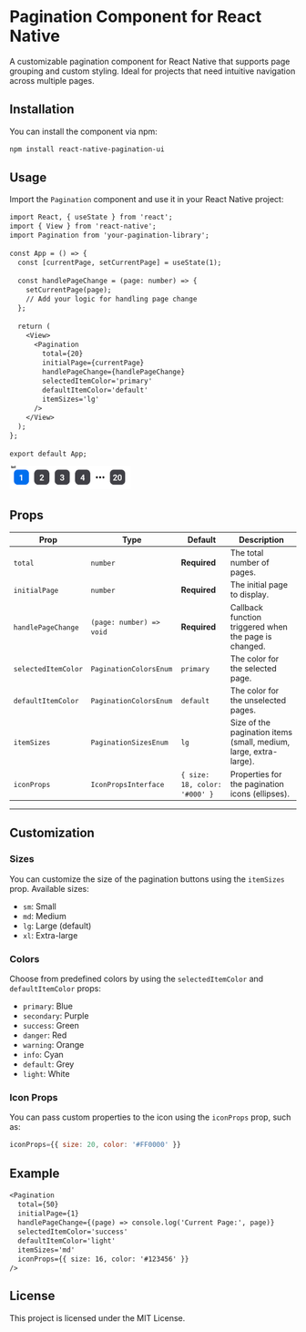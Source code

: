 # Pagination Component for React Native

A customizable pagination component for React Native that supports page grouping and custom styling. Ideal for projects that need intuitive navigation across multiple pages.

## Installation

You can install the component via npm:

```bash
npm install react-native-pagination-ui
```

## Usage

Import the `Pagination` component and use it in your React Native project:

```tsx
import React, { useState } from 'react';
import { View } from 'react-native';
import Pagination from 'your-pagination-library';

const App = () => {
  const [currentPage, setCurrentPage] = useState(1);

  const handlePageChange = (page: number) => {
    setCurrentPage(page);
    // Add your logic for handling page change
  };

  return (
    <View>
      <Pagination
        total={20}
        initialPage={currentPage}
        handlePageChange={handlePageChange}
        selectedItemColor='primary'
        defaultItemColor='default'
        itemSizes='lg'
      />
    </View>
  );
};

export default App;
```

![Logo](assets/pagination.png)

## Props

| Prop                | Type                     | Default                       | Description                                                       |
| ------------------- | ------------------------ | ----------------------------- | ----------------------------------------------------------------- |
| `total`             | `number`                 | **Required**                  | The total number of pages.                                        |
| `initialPage`       | `number`                 | **Required**                  | The initial page to display.                                      |
| `handlePageChange`  | `(page: number) => void` | **Required**                  | Callback function triggered when the page is changed.             |
| `selectedItemColor` | `PaginationColorsEnum`   | `primary`                     | The color for the selected page.                                  |
| `defaultItemColor`  | `PaginationColorsEnum`   | `default`                     | The color for the unselected pages.                               |
| `itemSizes`         | `PaginationSizesEnum`    | `lg`                          | Size of the pagination items (small, medium, large, extra-large). |
| `iconProps`         | `IconPropsInterface`     | `{ size: 18, color: '#000' }` | Properties for the pagination icons (ellipses).                   |

---

## Customization

### Sizes

You can customize the size of the pagination buttons using the `itemSizes` prop. Available sizes:

- `sm`: Small
- `md`: Medium
- `lg`: Large (default)
- `xl`: Extra-large

### Colors

Choose from predefined colors by using the `selectedItemColor` and `defaultItemColor` props:

- `primary`: Blue
- `secondary`: Purple
- `success`: Green
- `danger`: Red
- `warning`: Orange
- `info`: Cyan
- `default`: Grey
- `light`: White

### Icon Props

You can pass custom properties to the icon using the `iconProps` prop, such as:

```js
iconProps={{ size: 20, color: '#FF0000' }}
```

## Example

```tsx
<Pagination
  total={50}
  initialPage={1}
  handlePageChange={(page) => console.log('Current Page:', page)}
  selectedItemColor='success'
  defaultItemColor='light'
  itemSizes='md'
  iconProps={{ size: 16, color: '#123456' }}
/>
```

## License

This project is licensed under the MIT License.
